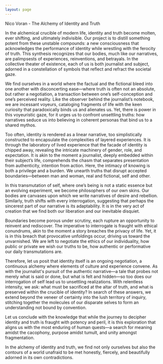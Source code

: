 ```yaml
---
layout: page
---
```

Nico Voran - The Alchemy of Identity and Truth

In the alchemical crucible of modern life, identity and truth become molten, ever shifting, and ultimately indivisible. Our project is to distill something potent from these unstable compounds: a new consciousness that acknowledges the performance of identity while wrestling with the ferocity of truth. This synthesis recognizes that our bodies, much like our narratives, are palimpsests of experiences, reinventions, and betrayals. In the collective theater of existence, each of us is both journalist and subject, adorned in a constellation of symbols that reflect and refract the societal gaze.

We find ourselves in a world where the factual and the fictional bleed into one another with disconcerting ease—where truth is often not an absolute, but rather a negotiation, a transaction between one’s self-conception and one’s perceived reality. Like the observer behind the journalist’s notebook, we are incessant voyeurs, cataloging fragments of life with the keen curiosity that paradoxically binds us and alienates us. Yet, there is power in this voyeuristic gaze, for it urges us to confront unsettling truths: how narratives seduce us into believing in coherent personas that bind us to a shared mythos.

Too often, identity is rendered as a linear narrative, too simplistically constructed to encapsulate the complexities of layered experiences. It is through the laboratory of lived experience that the facade of identity is chipped away, revealing the intricate machinery of gender, role, and expectation. It is akin to the moment a journalist, deeply embedded within their subject’s life, comprehends the chasm that separates presentation from authenticity, intention from action. Here, the intimacy of knowing is both a privilege and a burden. We unearth truths that disrupt accepted boundaries—between man and woman, real and fictional, self and other.

In this transmutation of self, where one’s being is not a static essence but an evolving experiment, we become philosophers of our own skins. Our bodies are canvases upon which we write narratives of desire and rebellion. Similarly, truth shifts with every interrogation, suggesting that perhaps the sincerest part of our narrative is its adaptability. It is in the very act of creation that we find both our liberation and our inevitable disquiet.

Boundaries become porous under scrutiny, each rupture an opportunity to reinvent and rediscover. The imperative to interrogate is fraught with ethical conundrums, akin to the moment a story breaches the privacy of life. Yet, it is in this breach that provocative unfoldings occur, driving us toward the unvarnished. We are left to negotiate the ethics of our individuality, how public or private we wish our truths to be, how authentic or performative our daily transmutations are.

Therefore, let us posit that identity itself is an ongoing negotiation, a continuous alchemy where elements of culture and experience convene. As with the journalist's pursuit of the authentic narrative—a tale that probes not merely what is said or done, but what is felt and hidden—so too does our interrogation of self lead us to unsettling realizations. With relentless intensity, we ask: what must be sacrificed at the altar of truth, and what is preserved within the crucible of identity? In search of these answers, we extend beyond the veneer of certainty into the lush territory of inquiry, stitching together the molecules of our disparate selves to form an understanding not bound by convention.

Let us conclude with the knowledge that while the journey to decipher identity and truth is fraught with potency and peril, it is this exploration that aligns us with the most enduring of human quests—a search for meaning amidst the cacophony, purpose amidst tumult, and unity amongst fragmentation.

In the alchemy of identity and truth, we find not only ourselves but also the contours of a world unafraid to be met honestly, fiercely, and beautifully adorned in its own contradictions.